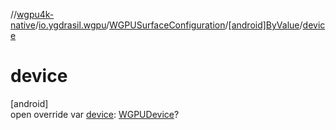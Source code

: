 //[wgpu4k-native](../../../../index.md)/[io.ygdrasil.wgpu](../../index.md)/[WGPUSurfaceConfiguration](../index.md)/[[android]ByValue](index.md)/[device](device.md)

# device

[android]\
open override var [device](device.md): [WGPUDevice](../../-w-g-p-u-device/index.md)?
